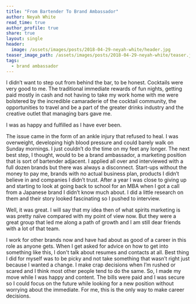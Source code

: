 ```yaml
---
title: "From Bartender To Brand Ambassador"
author: Neyah White
read_time: true
author_profile: true
share: true
layout: single
header:
  image: /assets/images/posts/2018-04-29-neyah-white/header.jpg
teaser_image_path: /assets/images/posts/2018-04-29-neyah-white/teaser.jpg
tags:
  - brand ambassador
---
```


I didn’t want to step out from behind the bar, to be honest. Cocktails were very good to me. The traditional immediate rewards of fun nights, getting paid mostly in cash and not having to take my work home with me were bolstered by the incredible camaraderie of the cocktail community, the opportunities to travel and be a part of the greater drinks industry and the creative outlet that managing bars gave me.

I was as happy and fulfilled as I have ever been.

The issue came in the form of an ankle injury that refused to heal. I was overweight, developing high blood pressure and could barely walk on Sunday mornings. I just couldn’t do the time on my feet any longer. The next best step, I thought, would to be a brand ambassador, a marketing position that is sort of bartender adjacent. I applied all over and interviewed with a full dozen brands but there was always a disconnect. Start-ups without the money to pay me, brands with no actual business plan, products I didn’t believe in and companies I didn’t trust. After a year I was close to giving up and starting to look at going back to school for an MBA when I got a call from a Japanese brand I didn’t know much about. I did a little research on them and their story looked fascinating so I pushed to interview.

Well, it was great. I will say that my idea then of what spirits marketing is was pretty naïve compared with my point of view now. But they were a great group that led me along a path of growth and I am still dear friends with a lot of that team.

I work for other brands now and have had about as good of a career in this role as anyone gets. When I get asked for advice on how to get into something like this, I don't talk about resumes and contacts at all. Best thing I did for myself was to be picky and not take something that wasn’t right just because I wanted a change. I make crap decisions when I’m rushed or scared and I think most other people tend to do the same. So, I made my move while I was happy and content. The bills were paid and I was secure so I could focus on the future while looking for a new position without worrying about the immediate. For me, this is the only way to make career decisions.
